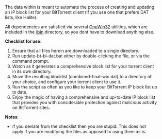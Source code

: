 The data within is meant to automate the process of creating and updating an IP block list for your BitTorrent client (if you use one that prefers DAT lists, like Halite).

All dependencies are satisfied via several [GnuWin32](http://gnuwin32.sourceforge.net/) utilities, which are included in the [\bin](/WindowsUtils/WinIPBlockDAT/bin/) directory, so you dont have to download anything else.

**Checklist for use**:
1. Ensure that all files herein are downloaded to a single directory.
2. Run update-bt-bl-dat.bat either by double-clicking the file, or via the command prompt.
3. Watch as it generates a comprehensive block list for your torrent client in its own directory.
4. Move the resulting blocklist (combined-final-win.dat) to a directory of your choice, and configure your torrent client to use it.
5. Run the script as often as you like to keep your BitTorrent IP block list up to date.
6. Enjoy the magic of having a comprehensive and up-to-date IP block list that provides you with considerable protection against malicious activity on BitTorrent sites.


**Notes**:
- If you deviate from the checklist then you are stupid. This does not apply if you are modifying the files as opposed to using them as is.
